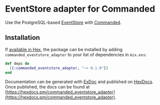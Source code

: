 # EventStore adapter for Commanded

Use the PostgreSQL-based [EventStore](https://github.com/slashdotdash/eventstore) with [Commanded](https://travis-ci.org/slashdotdash/commanded).

## Installation

If [available in Hex](https://hex.pm/docs/publish), the package can be installed
by adding `commanded_eventstore_adapter` to your list of dependencies in `mix.exs`:

```elixir
def deps do
  [{:commanded_eventstore_adapter, "~> 0.1.0"}]
end
```

Documentation can be generated with [ExDoc](https://github.com/elixir-lang/ex_doc)
and published on [HexDocs](https://hexdocs.pm). Once published, the docs can
be found at [https://hexdocs.pm/commanded_eventstore_adapter](https://hexdocs.pm/commanded_eventstore_adapter).
